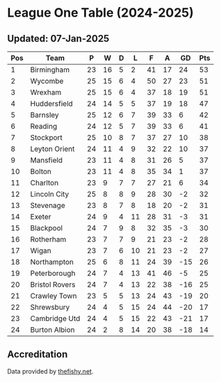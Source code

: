 # League One Table (2024-2025)
## Updated: 07-Jan-2025

| Pos | Team | P | W | D | L | F | A | GD | Pts |
| --- | --- | --- | --- | --- | --- | --- | --- | --- | --- |
| 1 | Birmingham | 23 | 16 | 5 | 2 | 41 | 17 | 24 | 53 |
| 2 | Wycombe | 25 | 15 | 6 | 4 | 50 | 27 | 23 | 51 |
| 3 | Wrexham | 25 | 15 | 6 | 4 | 37 | 18 | 19 | 51 |
| 4 | Huddersfield | 24 | 14 | 5 | 5 | 37 | 19 | 18 | 47 |
| 5 | Barnsley | 25 | 12 | 6 | 7 | 39 | 33 | 6 | 42 |
| 6 | Reading | 24 | 12 | 5 | 7 | 39 | 33 | 6 | 41 |
| 7 | Stockport | 25 | 10 | 8 | 7 | 37 | 27 | 10 | 38 |
| 8 | Leyton Orient | 24 | 11 | 4 | 9 | 32 | 22 | 10 | 37 |
| 9 | Mansfield | 23 | 11 | 4 | 8 | 31 | 26 | 5 | 37 |
| 10 | Bolton | 23 | 11 | 4 | 8 | 35 | 34 | 1 | 37 |
| 11 | Charlton | 23 | 9 | 7 | 7 | 27 | 21 | 6 | 34 |
| 12 | Lincoln City | 25 | 8 | 8 | 9 | 28 | 30 | -2 | 32 |
| 13 | Stevenage | 23 | 8 | 7 | 8 | 18 | 20 | -2 | 31 |
| 14 | Exeter | 24 | 9 | 4 | 11 | 28 | 31 | -3 | 31 |
| 15 | Blackpool | 24 | 7 | 9 | 8 | 32 | 35 | -3 | 30 |
| 16 | Rotherham | 23 | 7 | 7 | 9 | 21 | 23 | -2 | 28 |
| 17 | Wigan | 23 | 7 | 6 | 10 | 21 | 23 | -2 | 27 |
| 18 | Northampton | 25 | 6 | 8 | 11 | 24 | 39 | -15 | 26 |
| 19 | Peterborough | 24 | 7 | 4 | 13 | 41 | 46 | -5 | 25 |
| 20 | Bristol Rovers | 24 | 7 | 4 | 13 | 22 | 38 | -16 | 25 |
| 21 | Crawley Town | 23 | 5 | 5 | 13 | 24 | 43 | -19 | 20 |
| 22 | Shrewsbury | 24 | 4 | 5 | 15 | 24 | 44 | -20 | 17 |
| 23 | Cambridge Utd | 24 | 4 | 5 | 15 | 22 | 43 | -21 | 17 |
| 24 | Burton Albion | 24 | 2 | 8 | 14 | 20 | 38 | -18 | 14 |

## Accreditation 

Data provided by [thefishy.net](https://www.thefishy.net/).